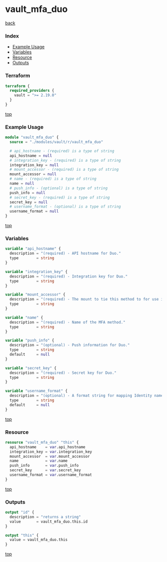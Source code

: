 # vault_mfa_duo

[back](../vault.md)

### Index

- [Example Usage](#example-usage)
- [Variables](#variables)
- [Resource](#resource)
- [Outputs](#outputs)

### Terraform

```terraform
terraform {
  required_providers {
    vault = ">= 2.19.0"
  }
}
```

[top](#index)

### Example Usage

```terraform
module "vault_mfa_duo" {
  source = "./modules/vault/r/vault_mfa_duo"

  # api_hostname - (required) is a type of string
  api_hostname = null
  # integration_key - (required) is a type of string
  integration_key = null
  # mount_accessor - (required) is a type of string
  mount_accessor = null
  # name - (required) is a type of string
  name = null
  # push_info - (optional) is a type of string
  push_info = null
  # secret_key - (required) is a type of string
  secret_key = null
  # username_format - (optional) is a type of string
  username_format = null
}
```

[top](#index)

### Variables

```terraform
variable "api_hostname" {
  description = "(required) - API hostname for Duo."
  type        = string
}

variable "integration_key" {
  description = "(required) - Integration key for Duo."
  type        = string
}

variable "mount_accessor" {
  description = "(required) - The mount to tie this method to for use in automatic mappings. The mapping will use the Name field of Aliases associated with this mount as the username in the mapping."
  type        = string
}

variable "name" {
  description = "(required) - Name of the MFA method."
  type        = string
}

variable "push_info" {
  description = "(optional) - Push information for Duo."
  type        = string
  default     = null
}

variable "secret_key" {
  description = "(required) - Secret key for Duo."
  type        = string
}

variable "username_format" {
  description = "(optional) - A format string for mapping Identity names to MFA method names. Values to substitute should be placed in `{{}}`."
  type        = string
  default     = null
}
```

[top](#index)

### Resource

```terraform
resource "vault_mfa_duo" "this" {
  api_hostname    = var.api_hostname
  integration_key = var.integration_key
  mount_accessor  = var.mount_accessor
  name            = var.name
  push_info       = var.push_info
  secret_key      = var.secret_key
  username_format = var.username_format
}
```

[top](#index)

### Outputs

```terraform
output "id" {
  description = "returns a string"
  value       = vault_mfa_duo.this.id
}

output "this" {
  value = vault_mfa_duo.this
}
```

[top](#index)